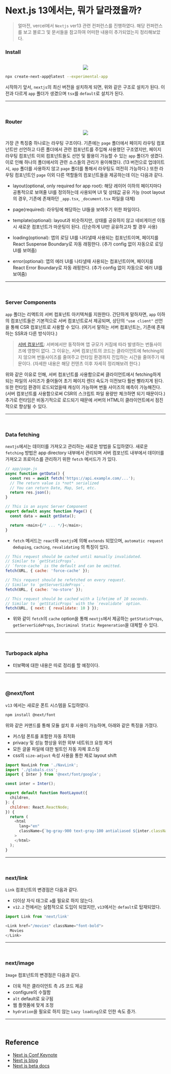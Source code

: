# Next.js 13에서는, 뭐가 달라졌을까?

> 얼마전, vercel에서 `Nextjs` ver13 관련 컨퍼런스를 진행하였다. 해당 컨퍼런스를 보고 블로그 및 문서들을 참고하여 어떠한 내용이 추가되었는지 정리해보았다.

### Install

![]()

<p align="center"><img src="https://velog.velcdn.com/images/dydalsdl1414/post/9914bfe4-14a3-48c5-8789-fcba4b3ef318/image.png"></p>

``` bash
npx create-next-app@latest --experimental-app 
```

 시작하기 앞서, `nextjs`의 최신 버전을 설치하게 되면, 위와 같은 구조로 설치가 된다. 이전과 다르게 `app` 폴더가 생겼으며 `tsx`를 `default`로 설치가 된다.

 ---
<br/>

### Router

<p align="center"><img src="https://velog.velcdn.com/images/dydalsdl1414/post/9eb18f59-fc44-44fc-b5f1-b03e81d280f2/image.png"></p>

가장 큰 특징중 하나로는 라우팅 구조이다. 기존에는 `page` 폴더에서 페이지 라우팅 컴포넌트만 선언하고 다른 폴더에서 관련 컴포넌트를 주입해 사용했던 구조였지만, 페이지 라우팅 컴포넌트 이외 컴포넌트들도 선언 및 활용이 가능할 수 있는 `app` 폴더가 생겼다. 이로 인해 하나의 폴더에서의 관련 소스들의 관리가 용이해졌다. (13 버전으로 업데이트시, `app` 폴더를 사용하지 않고 `page` 폴더를 통해서 라우팅도 여전히 가능하다.) 또한 라우팅 컴포넌트인 `page` 이외 다른 역할들의 컴포넌트들을 제공하는데 이는 다음과 같다.

- layout(optional, only required for app root): 해당 레이어 이하의 페이지마다 공통적으로 보여줄 UI를 정의하는데 사용되며 UI 및 상태값 공유 가능 (root layout의 경우, 기존에 존재하던 `_app.tsx`, `_document.tsx` 파일을 대체)

- page(required): 라우팅에 해당하는 UI들을 보여주기 위한 파일이다.

- template(optional): layout과 비슷하지만, 상태를 공유하지 않고 네비게이션 이동시 새로운 컴포넌트가 마운팅이 된다. (단순하게 UI만 공유하고자 할 경우 사용)

- loading(optional): 앱의 로딩 UI를 나타낼때 사용되는 컴포넌트이며, 페이지를 React Suspense Boundary로 자동 래핑한다. (추가 config 없이 자동으로 로딩 UI를 보여줌)
  
- error(optional): 앱의 에러 UI를 나타낼때 사용되는 컴포넌트이며, 페이지를 React Error Boundary로 자동 래핑한다. (추가 config 없이 자동으로 에러 UI를 보여줌)

---
<br/>

### Server Components

`app` 폴더는 리액트의 서버 컴포넌트 아키텍쳐를 지원한다. 간단하게 말하자면, `app` 이하의 컴포넌트들은 기본적으로 서버 컴포넌트로서 제공되며, 상단의 `"use client"` 선언을 통해 CSR 컴포넌트로 사용할 수 있다. (여기서 말하는 서버 컴포넌트는, 기존에 존재하는 SSR과 다른 방식이다.)

> [서버 컴포넌트](https://github.com/reactjs/rfcs/blob/bf51f8755ddb38d92e23ad415fc4e3c02b95b331/text/0000-server-components.md#summary): 서버에서만 동작하며 앱 규모가 커짐에 따라 발생하는 번들사이즈에 영향이 없다. 그 이유는, 서버 컴포넌트의 코드는 클라이언트에 fetching되지 않으며 번들사이즈를 줄여주고 런타임 환경까지 진입하는 시간을 줄여주기 때문이다. (자세한 내용은 해당 컨텐츠 이후 자세히 정리해보려 한다.)

위와 같은 이유로 인해, 서버 컴포넌트를 사용함으로써 클라이언트에서 fetching하게 되는 파일의 사이즈가 줄어들어 초기 페이지 렌더 속도가 이전보다 훨씬 빨라지게 된다. 또한 런타임 환경이 로드되었을때 캐싱이 가능하며 번들 사이즈의 예측이 가능해진다. (서버 컴포넌트를 사용함으로써 CSR의 스크립트 파일 용량만 체크하면 되기 때문이다.) 추가로 런타임은 비동기적으로 로드되기 때문에 서버의 HTML이 클라이언트에서 점진적으로 향상될 수 있다.

---
<br/>

### Data fetching

`nextjs`에서는 데이터를 가져오고 관리하는 새로운 방법을 도입하였다. 새로운 `fetching` 방법은 app directory 내부에서 관리되며 서버 컴포넌트 내부에서 데이터를 가져오고 프로미스를 관리하기 위한  `fetch` 메서드가 가 있다.

``` javascript
// app/page.js
async function getData() {
  const res = await fetch('https://api.example.com/...');
  // The return value is *not* serialized
  // You can return Date, Map, Set, etc.
  return res.json();
}

// This is an async Server Component
export default async function Page() {
  const data = await getData();

  return <main>{/* ... */}</main>;
}
```

- `fetch` 메서드는 `react`와 `nextjs`에 의해 `extends` 되었으며, `automatic request deduping`, `caching`, `revalidating` 의 특징이 있다.

``` javascript
// This request should be cached until manually invalidated.
// Similar to `getStaticProps`.
// `force-cache` is the default and can be omitted.
fetch(URL, { cache: 'force-cache' });

// This request should be refetched on every request.
// Similar to `getServerSideProps`.
fetch(URL, { cache: 'no-store' });

// This request should be cached with a lifetime of 10 seconds.
// Similar to `getStaticProps` with the `revalidate` option.
fetch(URL, { next: { revalidate: 10 } });

```

- 위와 같이 `fetch`의 `cache` option을 통해 `nextjs`에서 제공하는 `getStaticProps`, `getServerSideProps`, `Incriminal Static Regeneration`을 대체할 수 있다.

---
<br/>

### Turbopack alpha

- 터보팩에 대한 내용은 따로 정리를 할 예정이다.

---
<br/>

### @next/font

`v13` 에서는 새로운 폰트 시스템을 도입하였다.

``` bash
npm install @next/font
```

위와 같은 커맨드를 통해 모듈 설치 후 사용이 가능하며, 아래와 같은 특징을 가졌다.

- 커스텀 폰트를 포함한 자동 최적화
- privacy 및 성능 향상을 위한 외부 네트워크 요청 제거
- 모든 글꼴 파일에 대한 빌트인 자동 자체 호스팅
- css의 `size-adjust` 속성 사용을 통한 제로 layout shift

``` javascript
import NavLink from './NavLink';
import './globals.css';
import { Inter } from '@next/font/google';

const inter = Inter();

export default function RootLayout({
  children,
}: {
  children: React.ReactNode;
}) {
  return (
    <html
      lang="en"
      className={`bg-gray-900 text-gray-100 antialiased ${inter.className}`}
    >
    </html>
  );
}
```

---
<br/>

### next/link

`Link` 컴포넌트의 변경점은 다음과 같다.

- 더이상 자식 태그로 `a`를 필요로 하지 않는다.
- `v12.2` 전에서는 실험적으로 도입이 되었지만, `v13`에서는 `default`로 탑재되었다.

``` javascript
import Link from 'next/link'

<Link href="/movies" className="font-bold">
  Movies
</Link>
```

---
<br/>

### next/image

`Image` 컴포넌트의 변경점은 다음과 같다.

- 더욱 적은 클라이언트 측 JS 코드 제공
- configure의 수월함
- `alt` default로 요구됨
- 웹 플랫폼에 맞게 조정
- `hydration`을 필요로 하지 않는 `Lazy loading`으로 인한 속도 증가.

---
<br/>

## Reference

- [Next js Conf Keynote](https://www.youtube.com/watch?v=NiknNI_0J48)
- [Next js blog](https://nextjs.org/blog/next-13)
- [Next js beta docs](https://beta.nextjs.org/docs/getting-started)
